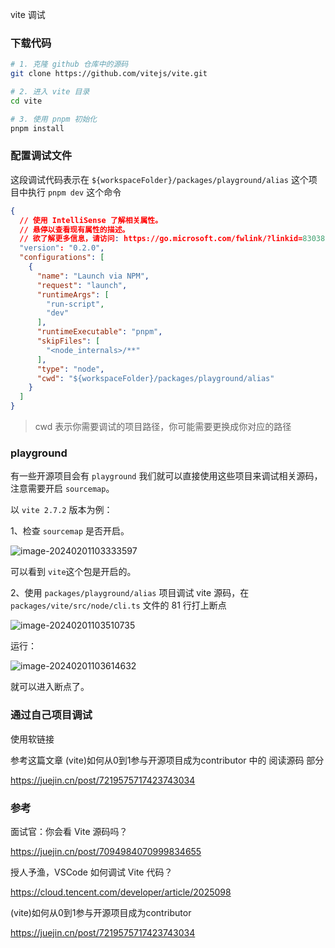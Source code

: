 vite 调试





### 下载代码

```bash
# 1. 克隆 github 仓库中的源码
git clone https://github.com/vitejs/vite.git

# 2. 进入 vite 目录
cd vite

# 3. 使用 pnpm 初始化
pnpm install
```





### 配置调试文件

这段调试代码表示在 `${workspaceFolder}/packages/playground/alias` 这个项目中执行 `pnpm dev` 这个命令

```json
{
  // 使用 IntelliSense 了解相关属性。 
  // 悬停以查看现有属性的描述。
  // 欲了解更多信息，请访问: https://go.microsoft.com/fwlink/?linkid=830387
  "version": "0.2.0",
  "configurations": [
    {
      "name": "Launch via NPM",
      "request": "launch",
      "runtimeArgs": [
        "run-script",
        "dev"
      ],
      "runtimeExecutable": "pnpm",
      "skipFiles": [
        "<node_internals>/**"
      ],
      "type": "node",
      "cwd": "${workspaceFolder}/packages/playground/alias"
    }
  ]
}
```

> cwd 表示你需要调试的项目路径，你可能需要更换成你对应的路径



### playground

有一些开源项目会有 `playground` 我们就可以直接使用这些项目来调试相关源码，注意需要开启 `sourcemap`。

以 `vite 2.7.2` 版本为例：

1、检查  `sourcemap` 是否开启。

![image-20240201103333597](https://qn.huat.xyz/mac/202402011033663.png)

可以看到 `vite`这个包是开启的。



2、使用  `packages/playground/alias` 项目调试 vite 源码，在 `packages/vite/src/node/cli.ts` 文件的 81 行打上断点

![image-20240201103510735](https://qn.huat.xyz/mac/202402011035771.png)

运行：

![image-20240201103614632](https://qn.huat.xyz/mac/202402011036662.png)

就可以进入断点了。



### 通过自己项目调试

使用软链接



参考这篇文章  (vite)如何从0到1参与开源项目成为contributor 中的 阅读源码 部分

https://juejin.cn/post/7219575717423743034





### 参考



面试官：你会看 Vite 源码吗？

https://juejin.cn/post/7094984070999834655



授人予渔，VSCode 如何调试 Vite 代码？

https://cloud.tencent.com/developer/article/2025098



(vite)如何从0到1参与开源项目成为contributor

https://juejin.cn/post/7219575717423743034











